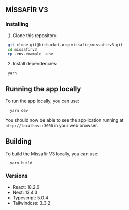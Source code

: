 ## MİSSAFİR V3

### Installing

1. Clone this repository:

```bash
 git clone git@bitbucket.org:missafir/missafirv3.git
 cd missafirv3
 cp .env.example .env
```

2. Install dependencies:

```bash
 yarn
```

## Running the app locally

To run the app locally, you can use:

```bash
  yarn dev
```

You should now be able to see the application running at `http://localhost:3000` in your web browser.

## Building

To build the Missafir V3 locally, you can use:

```bash
  yarn build
```

### Versions

- React: 18.2.6
- Next: 13.4.3
- Typescript: 5.0.4
- Tailwindcss: 3.3.2
